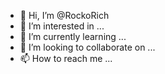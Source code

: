 - 👋 Hi, I’m @RockoRich
- 👀 I’m interested in ...
- 🌱 I’m currently learning ...
- 💞️ I’m looking to collaborate on ...
- 📫 How to reach me ...

<!---
RockoRich/RockoRich is a ✨ special ✨ repository because its `README.md` (this file) appears on your GitHub profile.
You can click the Preview link to take a look at your changes.
--->


